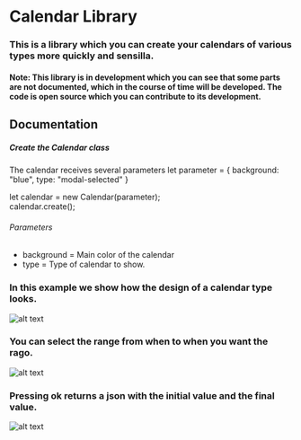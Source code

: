 # Calendar Library

### This is a library which you can create your calendars of various types more quickly and sensilla.

#### Note: This library is in development which you can see that some parts are not documented, which in the course of time will be developed. The code is open source which you can contribute to its development.

## Documentation

##### Create the Calendar class

The calendar receives several parameters
let parameter = {
  background: "blue",
  type: "modal-selected"
}

let calendar = new Calendar(parameter);  
calendar.create();

###### Parameters
* background = Main color of the calendar
* type = Type of calendar to show.

### In this example we show how the design of a calendar type looks.
![alt text](https://lh3.googleusercontent.com/LgoPRd_P4pUVYSNxQvmCShNH98GOWmVfGZPS2Ad1e3jkOa4SK_OysqNvB3PV4Ba-LQeTGXy7UE3dmzynNkMIp3Df22HUewQg5ki9CyokfOlrl0qMohRK2RjFFGfsZof38LhaH4M7tzIwNuGf0TC3cQR-pK41aDDsusOW_hg9XwOlgISKB1LaB8ISGScP6EnvBiwMEOiy0onqyi3Y9M-ZlyHY-9Sagu2KNoVMXwy6DciPsQTXS7_BIfsIX38XTDxGrRnL4BJ-jBVuCSArpjrB-GgTp647zh2NXIgPEdr-r0gfgdRwgLxQQ6kgE_TOG-pvh-LEAI2TbP9LJ-nhCCwybjFbuB25lWjDJUvNbxcLRKH1xoCuPLsWJyJ0yBA7rijIqWqwNnAZOqXXAEsxzm9Y5a3PUhz3GnwAfT9R6hIeqD-BI3GuTekpKdjHictWK0kLjguts1CH-1hHqbf64FpSEHfw7unxay_t7dBTnoayHTEZFT2vqjFz-6ETf6a1fkJqDtxVj2gfGOi8QrA2Ytnfz_asC87IVKbZbwcTcIpoq9HKL1GrAor5UCEjFMgAY42kKhZ_9ivdYz3fMorGZXz7tM_8umKtR-C12uXZY_Q=w1366-h657)

### You can select the range from when to when you want the rago.
![alt text](https://lh3.googleusercontent.com/Ujf2gag0xK8sUOZSDe0e_oumbc8wgK5oPTvS--Ye-sDGBWkk-HexWICjdboOLkMaAyuwqvNLQfzaGDuNfeje6qV4pSQ6jRDyVNuFSIsg-BiT5xU-nxKiLVflF6JzgR2wEdfFF2vPfTcsWjDMTjCeT-Cv9x17BCVBnaOocXDJKdw2Of2lCbRsf4eNcJsOiuQ9DtC-iA_QOxMoL6BGDgmLxw--xI9zhN1uQ9hyUw8GMX18IRU1uZMwfSAGlKkMPLTMZ7GY7ICIPtAwj3Alv1CCfLnuaOputhUhI5c5QRBORyDH4rJLft6ezCrYRC0Dr8lGB3caKkT33SQqhLrMD98xYJqBcWDcimrCh2e6KdfZKt3Dea8NybrQs8_JMz2SjdCES7TnOY9EbLaKY1zTi-fZsTrCPgZl23lWwpqmmV4ClxUUILlmNbk9qxGexGhGX1np7htHb9UdSgLsGzfd84-YeJhG7BZ-8LAkyp5VN4Zg13vst3GihWXsEqc7gAI6axlEv-DfaM7jbg7hSfX27QR-GqtN2Cexod_Z75eVP1pPXm_2Gs3Akyr1pIMKzcKQodVXym-Af1Xui1mwP-T9Xl_4NST8O58pcw4CKTjjr0moVT9cq5s=w956-h641)

### Pressing ok returns a json with the initial value and the final value.
![alt text](https://lh3.googleusercontent.com/qWznk-FdIWYCcCHKgUdUg408nIM478xaI_j_W650uWTUl3IV9yzZSLiFk5H2LJjnuAWSiSZapy1wIgc6xiQVnlGMa_IZ4ju0LsHlT_-Pdsuwxftj_t2j0TmmCZjc7Soc5eJlCJf8CMEJuFrsJRPD8II-TnYkfD8h8ZROZAJWS3XWmwdhOcEJA5mmah9LaEyzIci8ojHhx5DJf-ghl4ZTjZo2qlJXuefE9iE-2hLWA26Yf728pGL6veFvR_q6ij6afaJljZIikrpeanYsNWMdBy2sBDrCLdPweylyjP5iDY4fln0KrqZyg0yMa2MhLgkWeSWohPSOkIu82bRyunp0wIBDebYLXiYjoStktwd-HXgMYPYrcqzcm3fWKewAdlTyKKkNaX2DE42tVRXJyZlIfMuhec6v3cSGN364qXnl_04x4Hrqznnx2BWjPPRIYfvVFcBnJK24VNRs2YOFZwkB5jLUAeQWzK3aEsIs0MDT9FivrJX0ins1UAUrge-DOC-8GcLYmo7XiOqfHcAZBsv35SEqfev9_yDb77tg7kHjJTwqIa-BNUcOh2omZwLIFYvVpdPdfQ93gzt3R6zbhtAff_MZ3cPSIoaNAtkNDXgyF619nP8=w956-h641)
